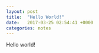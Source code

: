 ```yaml
---
layout: post
title:  "Hello World!"
date:   2017-03-25 02:54:41 +0000
categories: notes
---
```

Hello world!
